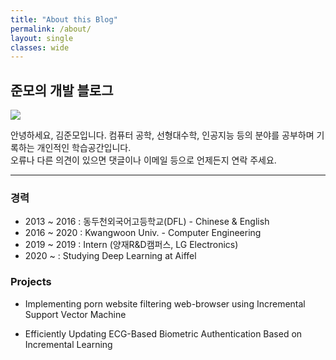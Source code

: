 ```yaml
---
title: "About this Blog"
permalink: /about/
layout: single
classes: wide
---
```


## 준모의 개발 블로그

![](https://username-jm.github.io/assets/images/pho.png)


안녕하세요, 김준모입니다. 컴퓨터 공학, 선형대수학, 인공지능 등의 분야를 공부하며 기록하는 개인적인 학습공간입니다.   
오류나 다른 의견이 있으면 댓글이나 이메일 등으로 언제든지 연락 주세요.

***

### 경력
- 2013 ~ 2016   : 동두천외국어고등학교(DFL) - Chinese & English
- 2016 ~ 2020   : Kwangwoon Univ. - Computer Engineering
- 2019 ~ 2019   : Intern (양재R&D캠퍼스, LG Electronics)
- 2020 ~	: Studying Deep Learning at Aiffel

### Projects

- Implementing porn website filtering web-browser using Incremental Support Vector Machine

- Efficiently Updating ECG-Based Biometric Authentication Based on Incremental Learning


